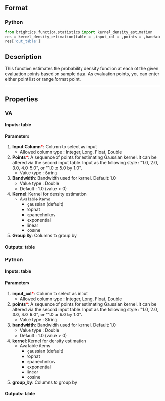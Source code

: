 ## Format
### Python
```python
from brightics.function.statistics import kernel_density_estimation
res = kernel_density_estimation(table = ,input_col = ,points = ,bandwidth = ,kernel = ,group_by = )
res['out_table']
```

## Description
This function estimates the probability density function at each of the given evaluation points based on sample data. As evaluation points, you can enter either point list or range format point.

---

## Properties
### VA
#### Inputs: table

#### Parameters
1. **Input Column**<b style="color:red">*</b>: Column to select as input
   - Allowed column type : Integer, Long, Float, Double
2. **Points**<b style="color:red">*</b>: A sequence of points for estimating Gaussian kernel. It can be altered via the second input table. Input as the following style : "1.0, 2.0, 3.0, 4.0, 5.0", or "1.0 to 5.0 by 1.0".
   - Value type : String
3. **Bandwidth**: Bandwidth used for kernel. Default: 1.0
   - Value type : Double
   - Default : 1.0 (value > 0)
4. **Kernel**: Kernel for density estimation
   - Available items
      - gaussian (default)
      - tophat
      - epanechnikov
      - exponential
      - linear
      - cosine
5. **Group By**: Columns to group by

#### Outputs: table

### Python
#### Inputs: table

#### Parameters
1. **input_col**<b style="color:red">*</b>: Column to select as input
   - Allowed column type : Integer, Long, Float, Double
2. **points**<b style="color:red">*</b>: A sequence of points for estimating Gaussian kernel. It can be altered via the second input table. Input as the following style : "1.0, 2.0, 3.0, 4.0, 5.0", or "1.0 to 5.0 by 1.0".
   - Value type : String
3. **bandwidth**: Bandwidth used for kernel. Default: 1.0
   - Value type : Double
   - Default : 1.0 (value > 0)
4. **kernel**: Kernel for density estimation
   - Available items
      - gaussian (default)
      - tophat
      - epanechnikov
      - exponential
      - linear
      - cosine
5. **group_by**: Columns to group by

#### Outputs: table

